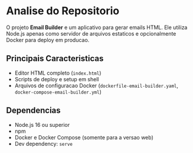 # Analise do Repositorio

O projeto **Email Builder** e um aplicativo para gerar emails HTML. Ele utiliza
Node.js apenas como servidor de arquivos estaticos e opcionalmente Docker para
deploy em producao.

## Principais Caracteristicas
- Editor HTML completo (`index.html`)
- Scripts de deploy e setup em shell
- Arquivos de configuracao Docker (`dockerfile-email-builder.yaml`,
  `docker-compose-email-builder.yml`)

## Dependencias
- Node.js 16 ou superior
- npm
- Docker e Docker Compose (somente para a versao web)
- Dev dependency: `serve`
